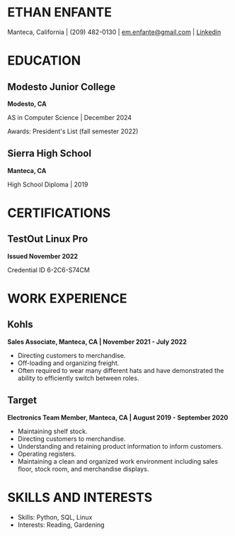 # ETHAN ENFANTE
Manteca, California | (209) 482-0130 | em.enfante@gmail.com | [Linkedin](www.linkedin.com/in/ethan-enfante)
# EDUCATION
## Modesto Junior College
**Modesto, CA**

AS in Computer Science | December 2024

Awards: President's List (fall semester 2022)
 
## Sierra High School
**Manteca, CA**

High School Diploma | 2019
# CERTIFICATIONS
## TestOut Linux Pro
**Issued November 2022** 

Credential ID 6-2C6-S74CM
# WORK EXPERIENCE
## Kohls
**Sales Associate, Manteca, CA | November 2021 - July 2022**
- Directing customers to merchandise.
- Off-loading and organizing freight.
- Often required to wear many different hats and have demonstrated the ability to efficiently switch between roles.
## Target
**Electronics Team Member, Manteca, CA | August 2019 - September 2020**
- Maintaining shelf stock.
- Directing customers to merchandise.
- Understanding and retaining product information to inform customers.
- Operating registers.
- Maintaining a clean and organized work environment including sales floor, stock room, and merchandise displays.
# SKILLS AND INTERESTS
- Skills: Python, SQL, Linux
- Interests: Reading, Gardening
